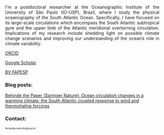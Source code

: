 <p style="text-align: justify;">
I'm a postdoctoral researcher at the Oceanographic Institute of the University of São Paulo (IO-USP), Brazil, where I study the physical oceanography of the South Atlantic Ocean. Specifically, I have focused on its large-scale circulations which encompass the South Atlantic subtropical gyre and the upper limb of the Atlantic meridional overturning circulation. Implications of my research include shedding light on possible climate change scenarios and improving our understanding of the ocean’s role in climate variability.
</p>

[ORCID](https://orcid.org/0000-0003-3084-707X)

[Google Scholar](https://scholar.google.com.br/citations?hl=&user=2r_9Dr4AAAAJ)

[BV FAPESP](https://bv.fapesp.br/en/pesquisador/696864/fernanda-marcello-de-oliveira/)

### Blog posts:
[Behinde the Paper (Springer Nature): Ocean circulation changes in a warming climate: the South Atlantic coupled response to wind and thermohaline forcings](https://communities.springernature.com/posts/ocean-circulation-changes-in-a-warming-climate-the-south-atlantic-coupled-response-to-wind-and-thermohaline-forcings)

### Contact:
<p style="font-size:8px; font-weight:normal">fernanda.marcello@usp.br</p>


